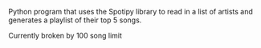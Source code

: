 Python program that uses the Spotipy library to read in a list of artists and generates a playlist of their top 5 songs.

Currently broken by 100 song limit
